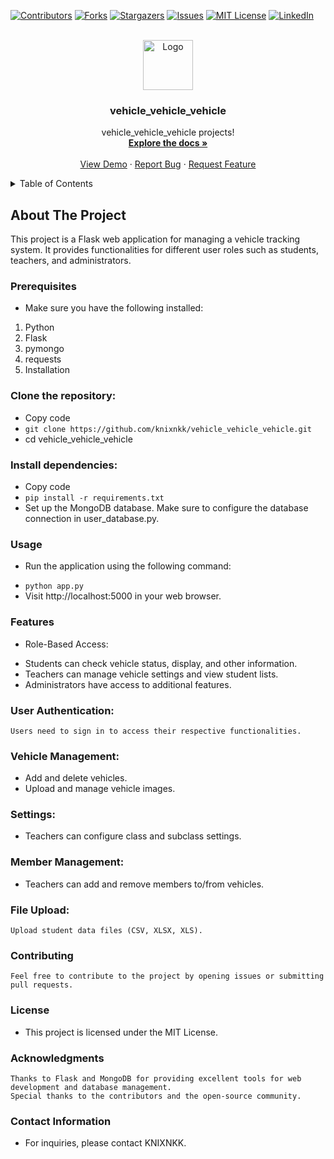 [![Contributors][contributors-shield]][contributors-url]
[![Forks][forks-shield]][forks-url]
[![Stargazers][stars-shield]][stars-url]
[![Issues][issues-shield]][issues-url]
[![MIT License][license-shield]][license-url]
[![LinkedIn][linkedin-shield]][linkedin-url]

<br />
<div align="center">
  <a href="https://github.com/knixnkk/vehicle_vehicle_vehicle/">
    <img src="https://cdn.discordapp.com/attachments/1164683570355388497/1199926226706501632/vec.png?ex=65c45161&is=65b1dc61&hm=42e6d20e4f54f032c042532358822bc2e2493b1b4e7129bc52115fdf2b66c33a&" alt="Logo" width="80" height="80">
  </a>

  <h3 align="center">vehicle_vehicle_vehicle</h3>

  <p align="center">
    vehicle_vehicle_vehicle projects!
    <br />
    <a href="https://github.com/knixnkk/vehicle_vehicle_vehicle/"><strong>Explore the docs »</strong></a>
    <br />
    <br />
    <a href="https://github.com/knixnkk/vehicle_vehicle_vehicle/">View Demo</a>
    ·
    <a href="https://github.com/knixnkk/vehicle_vehicle_vehicle/issues">Report Bug</a>
    ·
    <a href="https://github.com/knixnkk/vehicle_vehicle_vehicle/issues">Request Feature</a>
  </p>
</div>

<!-- TABLE OF CONTENTS -->
<details>
  <summary>Table of Contents</summary>
  <ol>
    <li>
      <a href="#about-the-project">About The Project</a>
      <ul>
        <li><a href="#built-with">Built With</a></li>
      </ul>
    </li>
    <li>
      <a href="#getting-started">Getting Started</a>
      <ul>
        <li><a href="#prerequisites">Prerequisites</a></li>
        <li><a href="#installation">Installation</a></li>
      </ul>
    </li>
    <li><a href="#usage">Usage</a></li>
    <li><a href="#roadmap">Roadmap</a></li>
    <li><a href="#contributing">Contributing</a></li>
    <li><a href="#license">License</a></li>
    <li><a href="#acknowledgments">Acknowledgments</a></li>
    <li><a href="#contact-information">Contact</a></li>
  </ol>
</details>

<!-- ABOUT THE PROJECT -->
## About The Project
This project is a Flask web application for managing a vehicle tracking system. It provides functionalities for different user roles such as students, teachers, and administrators.

### Prerequisites
* Make sure you have the following installed:

1. Python
2. Flask
3. pymongo
4. requests
5. Installation

### Clone the repository:
- Copy code
- `git clone https://github.com/knixnkk/vehicle_vehicle_vehicle.git`
- cd vehicle_vehicle_vehicle

### Install dependencies:

- Copy code
- `pip install -r requirements.txt`
- Set up the MongoDB database. Make sure to configure the database connection in user_database.py.

### Usage

* Run the application using the following command:

- `python app.py`
- Visit http://localhost:5000 in your web browser.

### Features

* Role-Based Access:

- Students can check vehicle status, display, and other information.
- Teachers can manage vehicle settings and view student lists.
- Administrators have access to additional features.

### User Authentication:
```
Users need to sign in to access their respective functionalities.
```

### Vehicle Management:
- Add and delete vehicles.
- Upload and manage vehicle images.

### Settings:
- Teachers can configure class and subclass settings.

### Member Management:
- Teachers can add and remove members to/from vehicles.

### File Upload:
```
Upload student data files (CSV, XLSX, XLS).
```
### Contributing
```
Feel free to contribute to the project by opening issues or submitting pull requests.
```
### License
- This project is licensed under the MIT License.

### Acknowledgments
```
Thanks to Flask and MongoDB for providing excellent tools for web development and database management.
Special thanks to the contributors and the open-source community.
```
### Contact Information
- For inquiries, please contact KNIXNKK.
<!-- MARKDOWN LINKS & IMAGES -->
<!-- https://www.markdownguide.org/basic-syntax/#reference-style-links -->
[contributors-shield]: https://img.shields.io/github/contributors/knixnkk/vehicle_vehicle_vehicle?style=for-the-badge
[contributors-url]: https://github.com/knixnkk/vehicle_vehicle_vehicle/graphs/contributors
[forks-shield]: https://img.shields.io/github/forks/knixnkk/vehicle_vehicle_vehicle?style=for-the-badge
[forks-url]: https://github.com/knixnkk/vehicle_vehicle_vehicle/network/members
[stars-shield]: https://img.shields.io/github/stars/knixnkk/vehicle_vehicle_vehicle?style=for-the-badge
[stars-url]: https://github.com/knixnkk/vehicle_vehicle_vehicle/stargazers
[issues-shield]: https://img.shields.io/github/issues/knixnkk/vehicle_vehicle_vehicle?style=for-the-badge
[issues-url]: https://github.com/knixnkk/vehicle_vehicle_vehicle/issues
[license-shield]: https://img.shields.io/github/license/knixnkk/vehicle_vehicle_vehicle?style=for-the-badge
[license-url]: https://github.com/knixnkk/vehicle_vehicle_vehicle/blob/master/LICENSE.txt
[linkedin-shield]: https://img.shields.io/badge/-LinkedIn-black.svg?style=for-the-badge&logo=linkedin&colorB=555
[linkedin-url]: https://google.com
[Next.js]: https://img.shields.io/badge/next.js-000000?style=for-the-badge&logo=nextdotjs&logoColor=white
[Next-url]: https://nextjs.org/
[React.js]: https://img.shields.io/badge/React-20232A?style=for-the-badge&logo=react&logoColor=61DAFB
[React-url]: https://reactjs.org/
[Vue.js]: https://img.shields.io/badge/Vue.js-35495E?style=for-the-badge&logo=vuedotjs&logoColor=4FC08D
[Vue-url]: https://vuejs.org/
[Angular.io]: https://img.shields.io/badge/Angular-DD0031?style=for-the-badge&logo=angular&logoColor=white
[Angular-url]: https://angular.io/
[Svelte.dev]: https://img.shields.io/badge/Svelte-4A4A55?style=for-the-badge&logo=svelte&logoColor=FF3E00
[Svelte-url]: https://svelte.dev/
[Laravel.com]: https://img.shields.io/badge/Laravel-FF2D20?style=for-the-badge&logo=laravel&logoColor=white
[Laravel-url]: https://laravel.com
[Bootstrap.com]: https://img.shields.io/badge/Bootstrap-563D7C?style=for-the-badge&logo=bootstrap&logoColor=white
[Bootstrap-url]: https://getbootstrap.com
[JQuery.com]: https://img.shields.io/badge/jQuery-0769AD?style=for-the-badge&logo=jquery&logoColor=white
[JQuery-url]: https://jquery.com 
